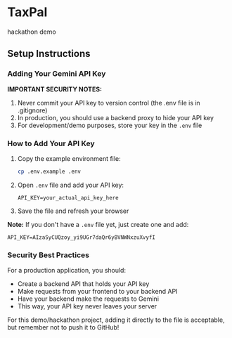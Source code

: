 # TaxPal
hackathon demo

## Setup Instructions

### Adding Your Gemini API Key

**IMPORTANT SECURITY NOTES:**
1. Never commit your API key to version control (the .env file is in .gitignore)
2. In production, you should use a backend proxy to hide your API key
3. For development/demo purposes, store your key in the `.env` file

### How to Add Your API Key

1. Copy the example environment file:
   ```bash
   cp .env.example .env
   ```

2. Open `.env` file and add your API key:
   ```
   API_KEY=your_actual_api_key_here
   ```

3. Save the file and refresh your browser

**Note:** If you don't have a `.env` file yet, just create one and add:
```
API_KEY=AIzaSyCUQzoy_yi9UGr7daQr6yBVNWNxzuXvyfI
```

### Security Best Practices

For a production application, you should:
- Create a backend API that holds your API key
- Make requests from your frontend to your backend API
- Have your backend make the requests to Gemini
- This way, your API key never leaves your server

For this demo/hackathon project, adding it directly to the file is acceptable, but remember not to push it to GitHub!
